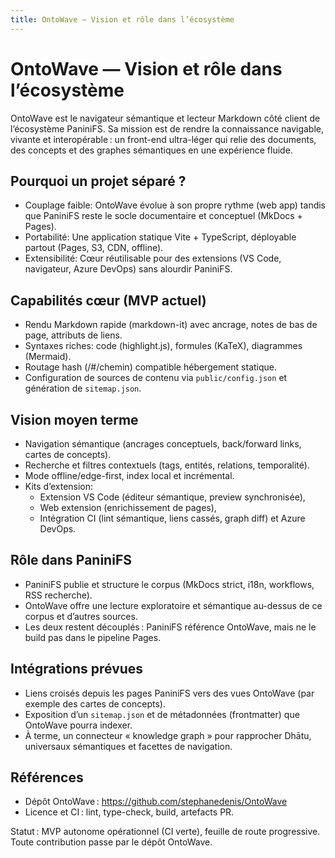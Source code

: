 ```yaml
---
title: OntoWave — Vision et rôle dans l’écosystème
---
```


# OntoWave — Vision et rôle dans l’écosystème

OntoWave est le navigateur sémantique et lecteur Markdown côté client de l’écosystème PaniniFS. Sa mission est de rendre la connaissance navigable, vivante et interopérable : un front-end ultra-léger qui relie des documents, des concepts et des graphes sémantiques en une expérience fluide.

## Pourquoi un projet séparé ?

- Couplage faible: OntoWave évolue à son propre rythme (web app) tandis que PaniniFS reste le socle documentaire et conceptuel (MkDocs + Pages).
- Portabilité: Une application statique Vite + TypeScript, déployable partout (Pages, S3, CDN, offline).
- Extensibilité: Cœur réutilisable pour des extensions (VS Code, navigateur, Azure DevOps) sans alourdir PaniniFS.

## Capabilités cœur (MVP actuel)

- Rendu Markdown rapide (markdown-it) avec ancrage, notes de bas de page, attributs de liens.
- Syntaxes riches: code (highlight.js), formules (KaTeX), diagrammes (Mermaid).
- Routage hash (/#/chemin) compatible hébergement statique.
- Configuration de sources de contenu via `public/config.json` et génération de `sitemap.json`.

## Vision moyen terme

- Navigation sémantique (ancrages conceptuels, back/forward links, cartes de concepts).
- Recherche et filtres contextuels (tags, entités, relations, temporalité).
- Mode offline/edge-first, index local et incrémental.
- Kits d’extension: 
  - Extension VS Code (éditeur sémantique, preview synchronisée),
  - Web extension (enrichissement de pages),
  - Intégration CI (lint sémantique, liens cassés, graph diff) et Azure DevOps.

## Rôle dans PaniniFS

- PaniniFS publie et structure le corpus (MkDocs strict, i18n, workflows, RSS recherche).
- OntoWave offre une lecture exploratoire et sémantique au-dessus de ce corpus et d’autres sources.
- Les deux restent découplés : PaniniFS référence OntoWave, mais ne le build pas dans le pipeline Pages.

## Intégrations prévues

- Liens croisés depuis les pages PaniniFS vers des vues OntoWave (par exemple des cartes de concepts).
- Exposition d’un `sitemap.json` et de métadonnées (frontmatter) que OntoWave pourra indexer.
- À terme, un connecteur « knowledge graph » pour rapprocher Dhātu, universaux sémantiques et facettes de navigation.

## Références

- Dépôt OntoWave : https://github.com/stephanedenis/OntoWave
- Licence et CI : lint, type-check, build, artefacts PR.

Statut : MVP autonome opérationnel (CI verte), feuille de route progressive. Toute contribution passe par le dépôt OntoWave.
